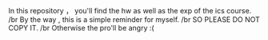 In this repository ， you'll find the hw as well as the exp of the ics course. /br
By the way , this is a simple reminder for myself.  /br
SO PLEASE DO NOT COPY IT. /br
Otherwise the pro'll be angry :(
